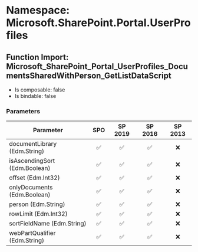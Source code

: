 # Namespace: Microsoft.SharePoint.Portal.UserProfiles

## Function Import: Microsoft_SharePoint_Portal_UserProfiles_DocumentsSharedWithPerson_GetListDataScript

- Is composable: false
- Is bindable: false

### Parameters

Parameter | SPO | SP 2019 | SP 2016 | SP 2013
----------|:---:|:-------:|:-------:|:-------:
documentLibrary (Edm.String) | ✅ | ✅ | ✅ | ❌
isAscendingSort (Edm.Boolean) | ✅ | ✅ | ✅ | ❌
offset (Edm.Int32) | ✅ | ✅ | ✅ | ❌
onlyDocuments (Edm.Boolean) | ✅ | ✅ | ✅ | ❌
person (Edm.String) | ✅ | ✅ | ✅ | ❌
rowLimit (Edm.Int32) | ✅ | ✅ | ✅ | ❌
sortFieldName (Edm.String) | ✅ | ✅ | ✅ | ❌
webPartQualifier (Edm.String) | ✅ | ✅ | ✅ | ❌